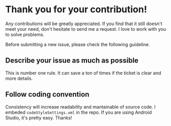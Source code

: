 # Thank you for your contribution!

Any contributions will be greatly appreciated. If you find that it still doesn't meet your need, don't hesitate to send me a request. I love to work with you to solve problems.

Before submitting a new issue, please check the following guideline.

## Describe your issue as much as possible

This is number one rule. It can save a ton of times if the ticket is clear and more details.

## Follow coding convention

Consistency will increase readability and mantainable of source code. I embeded `codeStyleSettings.xml` in the repo. If you are using Android Studio, it's pretty easy. Thanks!
